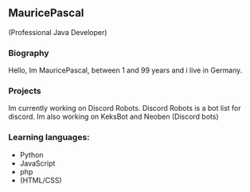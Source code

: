 ## MauricePascal
(Professional Java Developer)
### Biography
Hello,
Im MauricePascal, between 1 and 99 years
and i live in Germany.
### Projects
Im currently working on Discord Robots.
Discord Robots is a bot list for discord.
Im also working on KeksBot and Neoben (Discord bots)
### Learning languages:
   - Python
   - JavaScript
   - php
   - (HTML/CSS)
